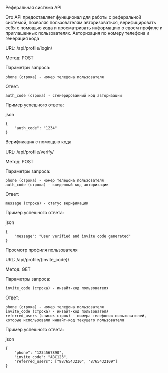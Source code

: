 Реферальная система API

Это API предоставляет функционал для работы с реферальной системой, позволяя пользователям авторизоваться, верифицировать себя с помощью кода и просматривать информацию о своем профиле и приглашенных пользователях.
Авторизация по номеру телефона и генерация кода

URL: /api/profile/login/

Метод: POST

Параметры запроса:

    phone (строка) - номер телефона пользователя

Ответ:

    auth_code (строка) - сгенерированный код авторизации

Пример успешного ответа:

json

    {
        "auth_code": "1234"
    }

Верификация с помощью кода

URL: /api/profile/verify/

Метод: POST

Параметры запроса:

    phone (строка) - номер телефона пользователя
    auth_code (строка) - введенный код авторизации

Ответ:

    message (строка) - статус верификации

Пример успешного ответа:

json

    {
        "message": "User verified and invite code generated"
    }

Просмотр профиля пользователя

URL: /api/profile/{invite_code}/

Метод: GET

Параметры запроса:

    invite_code (строка) - инвайт-код пользователя

Ответ:

    phone (строка) - номер телефона пользователя
    invite_code (строка) - инвайт-код пользователя
    referred_users (список строк) - номера телефонов пользователей, которые использовали инвайт-код текущего пользователя

Пример успешного ответа:

json

    {
        "phone": "1234567890",
        "invite_code": "ABC123",
        "referred_users": ["9876543210", "8765432109"]
    }
